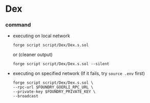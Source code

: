 # Dex
### command
- executing on local network
    ```
    forge script script/Dex/Dex.s.sol
    ```
    or (cleaner output)
    ```
    forge script script/Dex/Dex.s.sol --silent
    ```
- executing on specified network (If it fails, try `source .env` first)
    ```
    forge script script/Dex/Dex.s.sol \
    --rpc-url $FOUNDRY_GOERLI_RPC_URL \
    --private-key $FOUNDRY_PRIVATE_KEY \
    --broadcast
    ```